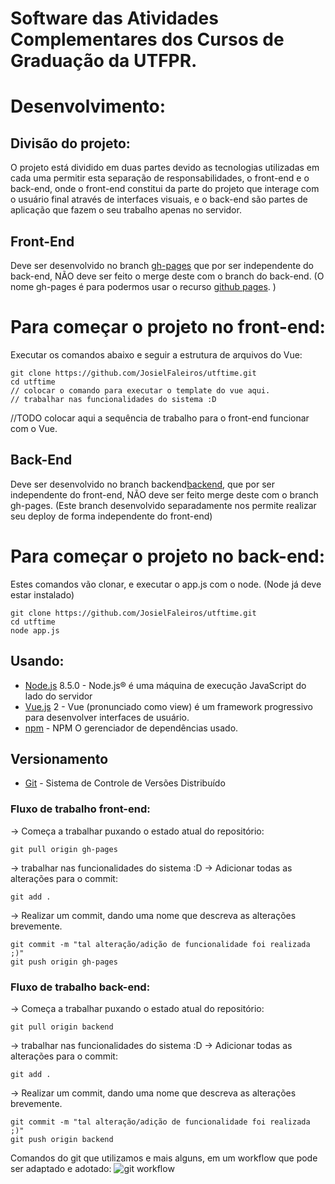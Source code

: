 # Software das Atividades Complementares dos Cursos de Graduação da UTFPR.

# Desenvolvimento:

## Divisão do projeto:

O projeto está dividido em duas partes devido as tecnologias utilizadas em cada uma permitir esta separação de responsabilidades, o front-end e o back-end, onde o front-end constitui da parte do projeto que interage com o usuário final através de interfaces visuais, e o back-end são partes de aplicação que fazem o seu  trabalho apenas no servidor.

## Front-End
Deve ser desenvolvido no branch [gh-pages](https://github.com/JosielFaleiros/utftime/tree/gh-pages) que por ser independente do back-end, NÃO deve ser feito o merge deste com o branch do back-end.
    (O nome gh-pages é para podermos usar o recurso [github pages](https://pages.github.com/). )

# Para começar o projeto no front-end:
Executar os comandos abaixo e seguir a estrutura de arquivos do Vue:
```
git clone https://github.com/JosielFaleiros/utftime.git
cd utftime
// colocar o comando para executar o template do vue aqui.
// trabalhar nas funcionalidades do sistema :D
```
//TODO colocar aqui a sequência de trabalho para o front-end funcionar com o Vue.

## Back-End
Deve ser desenvolvido no branch backend[backend](https://github.com/JosielFaleiros/utftime/tree/backend), que por ser independente do front-end, NÃO deve ser feito merge deste com o branch gh-pages.
    (Este branch desenvolvido separadamente nos permite realizar seu deploy de forma independente do front-end)

# Para começar o projeto no back-end:

Estes comandos vão clonar, e executar o app.js com o node. (Node já deve estar instalado)
```
git clone https://github.com/JosielFaleiros/utftime.git
cd utftime
node app.js
```
## Usando:
* [Node.js](https://nodejs.org/en/about/) 8.5.0 - Node.js® é uma máquina de execução JavaScript do lado do servidor
* [Vue.js](https://vuejs.org/v2/guide/) 2 - Vue (pronunciado como view) é um framework progressivo para desenvolver interfaces de usuário.
* [npm](https://www.npmjs.com/) - NPM O gerenciador de dependências usado.

## Versionamento
* [Git](https://git-scm.com/) -  Sistema de Controle de Versões Distribuído

### Fluxo de trabalho front-end:
-> Começa a trabalhar puxando o estado atual do repositório:
```
git pull origin gh-pages
```
-> trabalhar nas funcionalidades do sistema :D
-> Adicionar todas as alterações para o commit:
```
git add .
```
-> Realizar um commit, dando uma nome que descreva as alterações brevemente.
```
git commit -m "tal alteração/adição de funcionalidade foi realizada ;)"
git push origin gh-pages
```

### Fluxo de trabalho back-end:
-> Começa a trabalhar puxando o estado atual do repositório:
```
git pull origin backend
```
-> trabalhar nas funcionalidades do sistema :D
-> Adicionar todas as alterações para o commit:
```
git add .
```
-> Realizar um commit, dando uma nome que descreva as alterações brevemente.
```
git commit -m "tal alteração/adição de funcionalidade foi realizada ;)"
git push origin backend
```


Comandos do git que utilizamos e mais alguns, em um workflow que pode ser adaptado e adotado:
![git workflow](http://csci221.artifice.cc/images/simple_git_daily_workflow.png)

